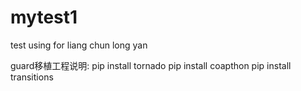 # mytest1
test using for liang chun long yan

guard移植工程说明:
pip install tornado
pip install coapthon
pip install transitions
